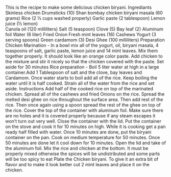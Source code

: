 This is the recipe to make some delicious chicken biryani. 
Ingrediants
Skinless chicken Drumsticks (10)
Shan bombay chicken biryani masala (60 grams)
Rice (2 ½ cups washed properly)
Garlic paste (2 tablespoon)
Lemon juice (½ lemon) 		
Canola oil (120 milliliters)
Salt (5 teaspoon)
Clove (5)
Bay leaf (2)
Aluminum foil
Water (6 liter)
Fried Onion
Fresh mint leaves (16)
Cashews
Yogurt  (3 serving spoons)
Green cardamom (3)
Desi Ghee (100 milliliters)
Preparation
Chicken Marination - In a bowl mix all of the yogurt, oil, biryani masala, 4 teaspoons of salt, garlic paste, lemon juice and 14 mint leaves. Mix them together properly. It should look like an orange color paste. Add chicken to the mixture and stir it nicely so that the chicken covered with the paste. Set aside for 30 minutes
Rice preparation - Boil 5 liter water at high in a large container.Add 1 Tablespoon of salt and the clove, bay leaves and Cardamom. Once water starts to boil add all of the rice. Keep boiling the water until it is half cooked. Strain all of the water from the rice and set aside. 
Instructions
Add half of the cooked rice on top of the marinated chicken. Spread all of the cashews and fried Onions on the rice. Spread the melted desi ghee on rice throughout the surface area. Then add rest of the rice. Then once again using a spoon spread the rest of the ghee on top of the rice.
Cover the top of the container with aluminum foil. Make sure there are no holes and it is covered properly because if any steam escapes it won’t turn out very well. Close the container with the lid.
Put the container on the stove and cook it for 10 minutes on high. While it is cooking get a pan ready half filled with water. Once 10 minutes are done, put the biryani container on the pan. Cook on medium temperature for 50 minutes.
Once 50 minutes are done let it cool down for 10 minutes. Open the lid and take of the aluminum foil. Mix the rice and chicken at the bottom. It must be properly mixed otherwise the spices will be undistributed and some parts will be too spicy to eat
Plate the Chicken biryani. To give it an extra bit of flavor and to make it look better cut 2 mint leaves and place it on the chicken.
